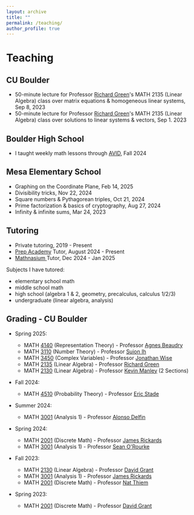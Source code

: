 ```yaml
---
layout: archive
title: ""
permalink: /teaching/
author_profile: true
---
```


# Teaching

## CU Boulder
 * 50-minute lecture for Professor <a href="https://math.colorado.edu/~rmg/">Richard Green</a>'s MATH 2135 (Linear Algebra) class over matrix equations & homogeneous linear systems, Sep 8, 2023
 * 50-minute lecture for Professor <a href="https://math.colorado.edu/~rmg/">Richard Green</a>'s MATH 2135 (Linear Algebra) class over solutions to linear systems & vectors, Sep 1. 2023

## Boulder High School
  * I taught weekly math lessons through <a href="https://boh.bvsd.org/academics/academic-programs/avid-program">AVID</a>, Fall 2024

## Mesa Elementary School
  * Graphing on the Coordinate Plane, Feb 14, 2025 
  * Divisibility tricks, Nov 22, 2024
  * Square numbers & Pythagorean triples, Oct 21, 2024
  * Prime factorization & basics of cryptography, Aug 27, 2024
  * Infinity & infinite sums, Mar 24, 2023

## Tutoring
  * Private tutoring, 2019 - Present
  * <a href="https://prepacademytutors.com/location/boulder/?tutor=clyde-k">Prep Academy</a> Tutor, August 2024 - Present
  * <a href="https://www.mathnasium.com/math-centers/boulder">Mathnasium </a> Tutor, Dec 2024 - Jan 2025

Subjects I have tutored:
  * elementary school math
  * middle school math
  * high school (algebra 1 & 2, geometry, precalculus, calculus 1/2/3)
  * undergraduate (linear algebra, analysis)

## Grading - CU Boulder
* Spring 2025:
  * MATH <a href="https://catalog.colorado.edu/search/?P=MATH%204140">4140</a> (Representation Theory) - Professor <a href="https://sites.google.com/colorado.edu/agnesbeaudry/">Agnes Beaudry</a>
  * MATH <a href="https://catalog.colorado.edu/search/?P=MATH%203110">3110</a> (Number Theory) - Professor <a href="https://www.colorado.edu/math/su-ion-ih">Suion Ih</a>
  * MATH <a href="https://catalog.colorado.edu/search/?P=MATH%203450">3450</a> (Complex Variables) - Professor <a href="https://math.colorado.edu/~jonathan.wise/">Jonathan Wise</a>
  * MATH <a href="https://catalog.colorado.edu/search/?P=MATH%202135">2135</a> (Linear Algebra) - Professor <a href="https://math.colorado.edu/~rmg/">Richard Green</a>
  * MATH <a href="https://catalog.colorado.edu/search/?P=MATH%202130">2130</a> (Linear Algebra) - Professor <a href="https://euclid.colorado.edu/~manleyk/">Kevin Manley</a> (2 Sections) 

* Fall 2024:
  * MATH <a href="https://catalog.colorado.edu/search/?P=MATH%204510">4510</a> (Probability Theory) - Professor <a href="https://www.colorado.edu/math/eric-stade">Eric Stade</a> 

* Summer 2024:
  * MATH <a href="https://catalog.colorado.edu/search/?P=MATH%203001">3001</a> (Analysis 1) - Professor <a href="https://math.colorado.edu/~alde9049/">Alonso Delfin</a>

* Spring 2024:
  * MATH <a href="https://catalog.colorado.edu/search/?P=MATH%202001">2001</a> (Discrete Math) - Professor <a href="https://math.colorado.edu/~jari2770/">James Rickards</a>
  * MATH <a href="https://catalog.colorado.edu/search/?P=MATH%203001">3001</a> (Analysis 1) - Professor <a href="https://math.colorado.edu/~seor3821/">Sean O'Rourke</a> 

* Fall 2023:
  * MATH <a href="https://catalog.colorado.edu/search/?P=MATH%202130">2130</a> (Linear Algebra) - Professor <a href="https://www.colorado.edu/math/david-grant">David Grant</a>
  * MATH <a href="https://catalog.colorado.edu/search/?P=MATH%203001">3001</a> (Analysis 1) - Professor <a href="https://jamesrickards-canada.github.io/">James Rickards</a>
  * MATH <a href="https://catalog.colorado.edu/search/?P=MATH%202001">2001</a> (Discrete Math) - Professor <a href="https://www.colorado.edu/math/nathaniel-thiem">Nat Thiem</a>
  
* Spring 2023: 
  * MATH <a href="https://catalog.colorado.edu/search/?P=MATH%202001">2001</a> (Discrete Math) - Professor <a href="https://www.colorado.edu/math/david-grant">David Grant</a>
